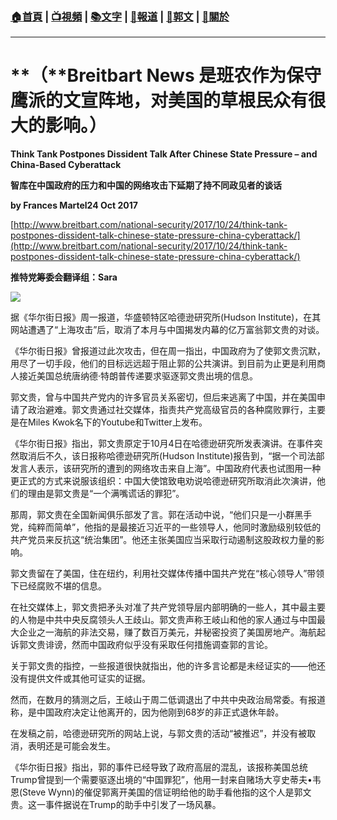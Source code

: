 ###  [:house:首頁](https://github.com/ourhimalayas/home) | [:tv:視頻](https://github.com/ourhimalayas/videos) | [:books:文字](https://github.com/ourhimalayas/txt) | [:newspaper:報道](https://github.com/ourhimalayas/news) | [:eagle:郭文](https://github.com/ourhimalayas/guomedia) | [:pray:關於](https://github.com/ourhimalayas/home/tree/master/about)
---
# **（**Breitbart News 是班农作为保守鹰派的文宣阵地，对美国的草根民众有很大的影响。）



**Think Tank Postpones Dissident Talk After Chinese State Pressure – and China-Based Cyberattack**



**智库在中国政府的压力和中国的网络攻击下延期了持不同政见者的谈话**



**by Frances Martel24 Oct 2017**



[http://www.breitbart.com/national-security/2017/10/24/think-tank-postpones-dissident-talk-chinese-state-pressure-china-cyberattack/](http://www.breitbart.com/national-security/2017/10/24/think-tank-postpones-dissident-talk-chinese-state-pressure-china-cyberattack/)



**推特党筹委会翻译组：Sara**

[![](https://4.bp.blogspot.com/-FmMhE7lGe4k/WfAPvO9pW_I/AAAAAAAABEk/Br-cRdDAFY4uiCf7UluiDEdEIfPpTFlJgCLcBGAs/s400/1024-3.PNG)](https://4.bp.blogspot.com/-FmMhE7lGe4k/WfAPvO9pW_I/AAAAAAAABEk/Br-cRdDAFY4uiCf7UluiDEdEIfPpTFlJgCLcBGAs/s1600/1024-3.PNG)

据《华尔街日报》周一报道，华盛顿特区哈德逊研究所(Hudson Institute)，在其网站遭遇了“上海攻击”后，取消了本月与中国揭发内幕的亿万富翁郭文贵的对谈。



《华尔街日报》曾报道过此次攻击，但在周一指出，中国政府为了使郭文贵沉默，用尽了一切手段，他们的目标远远超于阻止郭的公共演讲。到目前为止更是利用商人接近美国总统唐纳德·特朗普传递要求驱逐郭文贵出境的信息。



郭文贵，曾与中国共产党内的许多官员关系密切，但后来逃离了中国，并在美国申请了政治避难。郭文贵通过社交媒体，指责共产党高级官员的各种腐败罪行，主要是在Miles Kwok名下的Youtube和Twitter上发布。



《华尔街日报》指出，郭文贵原定于10月4日在哈德逊研究所发表演讲。在事件突然取消后不久，该日报称哈德逊研究所(Hudson Institute)报告到，“据一个司法部发言人表示，该研究所的遭到的网络攻击来自上海”。中国政府代表也试图用一种更正式的方式来说服该组织：中国大使馆致电劝说哈德逊研究所取消此次演讲，他们的理由是郭文贵是“一个满嘴谎话的罪犯”。



那周，郭文贵在全国新闻俱乐部发了言。郭在活动中说，“他们只是一小群黑手党，纯粹而简单”，他指的是最接近习近平的一些领导人，他同时激励级别较低的共产党员来反抗这“统治集团”。他还主张美国应当采取行动遏制这股政权力量的影响。



郭文贵留在了美国，住在纽约，利用社交媒体传播中国共产党在“核心领导人”带领下已经腐败不堪的信息。



在社交媒体上，郭文贵把矛头对准了共产党领导层内部明确的一些人，其中最主要的人物是中共中央反腐领头人王歧山。郭文贵声称王岐山和他的家人通过与中国最大企业之一海航的非法交易，赚了数百万美元，并秘密投资了美国房地产。海航起诉郭文贵诽谤，然而中国政府似乎没有采取任何措施调查郭的言论。



关于郭文贵的指控，一些报道很快就指出，他的许多言论都是未经证实的——他还没有提供文件或其他可证实的证据。



然而，在数月的猜测之后，王岐山于周二低调退出了中共中央政治局常委。有报道称，是中国政府决定让他离开的，因为他刚到68岁的非正式退休年龄。



在发稿之前，哈德逊研究所的网站上说，与郭文贵的活动“被推迟”，并没有被取消，表明还是可能会发生。



《华尔街日报》指出，郭的事件已经导致了政府高层的混乱，该报称美国总统Trump曾提到一个需要驱逐出境的“中国罪犯”，他用一封来自赌场大亨史蒂夫•韦恩(Steve Wynn)的催促郭离开美国的信证明给他的助手看他指的这个人是郭文贵。这一事件据说在Trump的助手中引发了一场风暴。
<u></u><sub></sub><sup></sup><strike></strike>